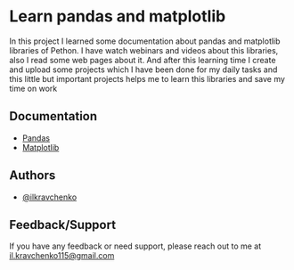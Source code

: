 
# Learn pandas and matplotlib 

In this project I learned some documentation about pandas and matplotlib libraries of Pethon. I have watch webinars and videos about this libraries, also I read some web pages about it.
And after this learning time I create and upload some projects which I have been done for my daily tasks and this little but important projects helps me to learn this libraries and save my time on work  



## Documentation

- [Pandas](https://pandas.pydata.org/docs/)
- [Matplotlib](https://matplotlib.org/stable/index.html)


## Authors

- [@ilkravchenko](https://github.com/ilkravchenko)


## Feedback/Support

If you have any feedback or need support, please reach out to me at il.kravchenko115@gmail.com

